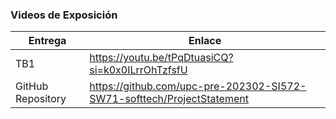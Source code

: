 ### Videos de Exposición

| Entrega           | Enlace                                                                   |
| ----------------- | ------------------------------------------------------------------------ |
| TB1               | <https://youtu.be/tPqDtuasiCQ?si=k0x0ILrrOhTzfsfU>                       |
| GitHub Repository | <https://github.com/upc-pre-202302-SI572-SW71-softtech/ProjectStatement> |
